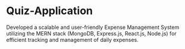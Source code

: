 # Quiz-Application
Developed a scalable and user-friendly Expense Management System utilizing the MERN stack (MongoDB, Express.js, React.js, Node.js) for efficient tracking and management of daily expenses.
